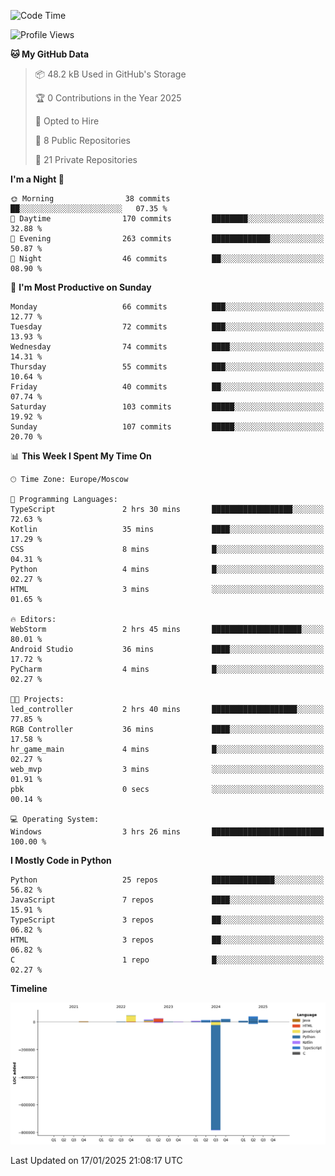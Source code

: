 <!--START_SECTION:waka-->
![Code Time](http://img.shields.io/badge/Code%20Time-585%20hrs%2035%20mins-blue)

![Profile Views](http://img.shields.io/badge/Profile%20Views-4-blue)

**🐱 My GitHub Data** 

> 📦 48.2 kB Used in GitHub's Storage 
 > 
> 🏆 0 Contributions in the Year 2025
 > 
> 💼 Opted to Hire
 > 
> 📜 8 Public Repositories 
 > 
> 🔑 21 Private Repositories 
 > 
**I'm a Night 🦉** 

```text
🌞 Morning                38 commits          ██░░░░░░░░░░░░░░░░░░░░░░░   07.35 % 
🌆 Daytime                170 commits         ████████░░░░░░░░░░░░░░░░░   32.88 % 
🌃 Evening                263 commits         █████████████░░░░░░░░░░░░   50.87 % 
🌙 Night                  46 commits          ██░░░░░░░░░░░░░░░░░░░░░░░   08.90 % 
```
📅 **I'm Most Productive on Sunday** 

```text
Monday                   66 commits          ███░░░░░░░░░░░░░░░░░░░░░░   12.77 % 
Tuesday                  72 commits          ███░░░░░░░░░░░░░░░░░░░░░░   13.93 % 
Wednesday                74 commits          ████░░░░░░░░░░░░░░░░░░░░░   14.31 % 
Thursday                 55 commits          ███░░░░░░░░░░░░░░░░░░░░░░   10.64 % 
Friday                   40 commits          ██░░░░░░░░░░░░░░░░░░░░░░░   07.74 % 
Saturday                 103 commits         █████░░░░░░░░░░░░░░░░░░░░   19.92 % 
Sunday                   107 commits         █████░░░░░░░░░░░░░░░░░░░░   20.70 % 
```


📊 **This Week I Spent My Time On** 

```text
🕑︎ Time Zone: Europe/Moscow

💬 Programming Languages: 
TypeScript               2 hrs 30 mins       ██████████████████░░░░░░░   72.63 % 
Kotlin                   35 mins             ████░░░░░░░░░░░░░░░░░░░░░   17.29 % 
CSS                      8 mins              █░░░░░░░░░░░░░░░░░░░░░░░░   04.31 % 
Python                   4 mins              █░░░░░░░░░░░░░░░░░░░░░░░░   02.27 % 
HTML                     3 mins              ░░░░░░░░░░░░░░░░░░░░░░░░░   01.65 % 

🔥 Editors: 
WebStorm                 2 hrs 45 mins       ████████████████████░░░░░   80.01 % 
Android Studio           36 mins             ████░░░░░░░░░░░░░░░░░░░░░   17.72 % 
PyCharm                  4 mins              █░░░░░░░░░░░░░░░░░░░░░░░░   02.27 % 

🐱‍💻 Projects: 
led_controller           2 hrs 40 mins       ███████████████████░░░░░░   77.85 % 
RGB Controller           36 mins             ████░░░░░░░░░░░░░░░░░░░░░   17.58 % 
hr_game_main             4 mins              █░░░░░░░░░░░░░░░░░░░░░░░░   02.27 % 
web_mvp                  3 mins              ░░░░░░░░░░░░░░░░░░░░░░░░░   01.91 % 
pbk                      0 secs              ░░░░░░░░░░░░░░░░░░░░░░░░░   00.14 % 

💻 Operating System: 
Windows                  3 hrs 26 mins       █████████████████████████   100.00 % 
```

**I Mostly Code in Python** 

```text
Python                   25 repos            ██████████████░░░░░░░░░░░   56.82 % 
JavaScript               7 repos             ████░░░░░░░░░░░░░░░░░░░░░   15.91 % 
TypeScript               3 repos             ██░░░░░░░░░░░░░░░░░░░░░░░   06.82 % 
HTML                     3 repos             ██░░░░░░░░░░░░░░░░░░░░░░░   06.82 % 
C                        1 repo              █░░░░░░░░░░░░░░░░░░░░░░░░   02.27 % 
```



**Timeline**

![Lines of Code chart](https://raw.githubusercontent.com/adlemx/adlemx/main/assets/bar_graph.png)


 Last Updated on 17/01/2025 21:08:17 UTC
<!--END_SECTION:waka-->

